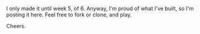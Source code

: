 I only made it until week 5, of 6. Anyway, I'm proud of what I've built, so I'm posting it here. Feel free to fork or clone, and play.

Cheers.
